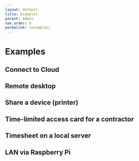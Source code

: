 ```yaml
---
layout: default
title: Examples
parent: Admin
nav_order: 8
permalink: /examples/
---
```


# Examples

## Connect to Cloud
## Remote desktop
## Share a device (printer)
## Time-limited access card for a contractor
## Timesheet on a local server
## LAN via Raspberry Pi
